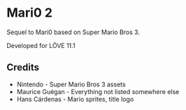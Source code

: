 Mari0 2
=======

Sequel to Mari0 based on Super Mario Bros 3.

Developed for LÖVE 11.1

Credits
-------
* Nintendo - Super Mario Bros 3 assets
* Maurice Guégan - Everything not listed somewhere else
* Hans Cárdenas - Mario sprites, title logo
